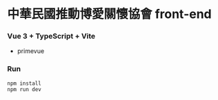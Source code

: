 # 中華民國推動博愛關懷協會 front-end
### Vue 3 + TypeScript + Vite
* primevue

### Run
```
npm install
npm run dev
```
